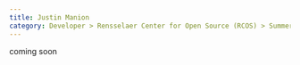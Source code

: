 ```yaml
---
title: Justin Manion
category: Developer > Rensselaer Center for Open Source (RCOS) > Summer 2025
---
```


coming soon